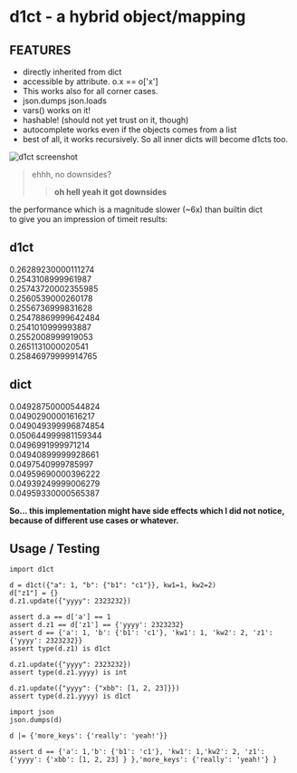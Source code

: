 d1ct - a hybrid object/mapping
===

FEATURES
---
 - directly inherited from dict
 - accessible by attribute.   o.x == o['x'] 
 - This works also for all corner cases.
 - json.dumps json.loads
 - vars() works on it!
 - hashable! (should not yet trust on it, though)
 - autocomplete works even if the objects comes from a list
 - best of all, it works recursively. So all inner dicts will become d1cts too.
 
   
  ![d1ct screenshot](https://i.imgur.com/AKStFpo_d.webp?maxwidth=780&fidelity=grand)  
  


>  ehhh, no downsides?   
>>**oh hell yeah it got downsides**  
  
   the performance which is a magnitude slower (~6x) than builtin dict  
   to give you an impression of timeit results:
   
   **d1ct**
   -----
  0.26289230000111274  
  0.2543108999961987  
  0.25743720002355985  
  0.2560539000260178  
  0.2556736999831628  
  0.25478869999642484  
  0.2541010999993887  
  0.2552008999919053  
  0.2651131000020541  
  0.25846979999914765  
   
  **dict**
  -----
  0.04928750000544824  
  0.04902900001616217  
  0.049049399996874854  
  0.050644999981159344  
  0.0496991999971214  
  0.04940899999928661  
  0.0497540999785997  
  0.04959690000396222  
  0.04939249999006279  
  0.04959330000565387   
      

  **So... this implementation might have side effects which I did not notice, because of different use cases or whatever.**
   
 
 Usage / Testing 
 ----
   
    import d1ct
    
    d = d1ct({"a": 1, "b": {"b1": "c1"}}, kw1=1, kw2=2)
    d["z1"] = {}
    d.z1.update({"yyyy": 2323232})
    
    assert d.a == d['a'] == 1
    assert d.z1 == d['z1'] == {'yyyy': 2323232}
    assert d == {'a': 1, 'b': {'b1': 'c1'}, 'kw1': 1, 'kw2': 2, 'z1': {'yyyy': 2323232}}
    assert type(d.z1) is d1ct
    
    d.z1.update({"yyyy": 2323232})
    assert type(d.z1.yyyy) is int
    
    d.z1.update({"yyyy": {"xbb": [1, 2, 23]}})
    assert type(d.z1.yyyy) is d1ct
    
    import json
    json.dumps(d)
    
    d |= {'more_keys': {'really': 'yeah!'}}
    
    assert d == {'a': 1,'b': {'b1': 'c1'}, 'kw1': 1,'kw2': 2, 'z1': {'yyyy': {'xbb': [1, 2, 23] } },'more_keys': {'really': 'yeah!'} }

